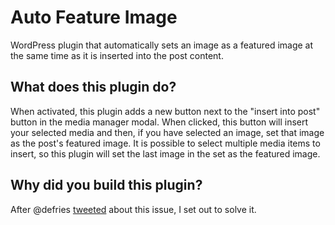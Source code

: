 Auto Feature Image
==================

WordPress plugin that automatically sets an image as a featured image at the same time as it is inserted into the post content.

## What does this plugin do?

When activated, this plugin adds a new button next to the "insert into post" button in the media manager modal. When clicked, this button will insert your selected media and then, if you have selected an image, set that image as the post's featured image. It is possible to select multiple media items to insert, so this plugin will set the last image in the set as the featured image.

## Why did you build this plugin?

After @defries [tweeted](https://twitter.com/DeFries/status/481754387329875968) about this issue, I set out to solve it.